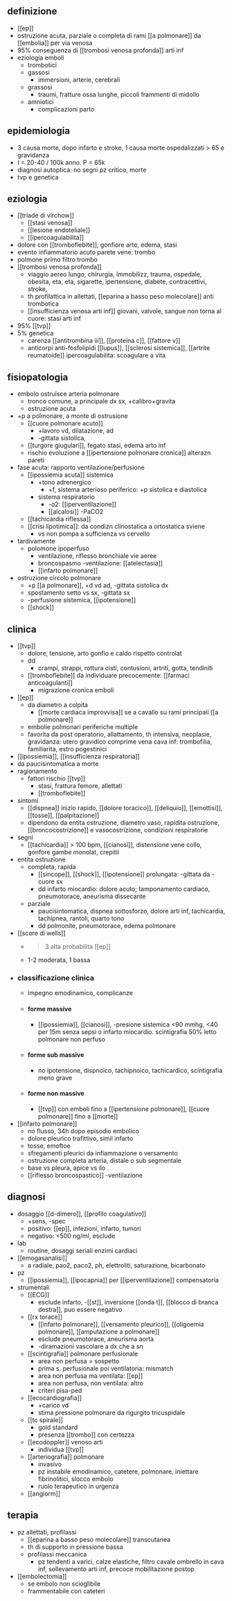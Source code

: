 ## definizione
- [[ep]]
- ostruzione acuta, parziale o completa di rami [[a polmonare]] da [[embolia]] per via venosa
- 95% conseguenza di [[trombosi venosa profonda]] arti inf
- eziologia emboli
	- trombotici
	- gassosi
		- immersioni, arterie, cerebrali
	- grassosi
		- traumi, fratture ossa lunghe, piccoli frammenti di midollo
	- amniotici
		- complicazioni parto

## epidemiologia
- 3 causa morte, dopo infarto e stroke, 1 causa morte ospedalizzati > 65 e gravidanza
- I = 20-40 / 100k anno. P = 65k
- diagnosi autoptica: no segni pz critico, morte
- tvp e genetica

## eziologia
- [[triade di virchow]]
	- [[stasi venosa]]
	- [[lesione endoteliale]]
	- [[ipercoagulabilita]]
- dolore con [[tromboflebite]], gonfiore arto, edema, stasi
- evento infiammatorio acuto parete vene: trombo
- polmone primo filtro trombo
- [[trombosi venosa profonda]]
	- viaggio aereo lungo, chirurgia, immobilizz, trauma, ospedale, obesita, eta, eta, sigarette, ipertensione, diabete, contracettivi, stroke,
	- th profilattica in allettati, [[eparina a basso peso molecolare]] anti trombotica
	- [[insufficienza venosa arti inf]] giovani, valvole, sangue non torna al cuore: stasi arti inf
- 95% [[tvp]]
- 5% genetica
	- carenza [[antitrombina iii]], [[proteina c]], [[fattore v]]
	- anticorpi anti-fosfolipidi [[lupus]], [[sclerosi sistemica]], [[artrite reumatoide]] ipercoagulabilita: scoagulare a vita

## fisiopatologia
- embolo ostruisce arteria polmonare
	- tronco comune, a principale dx sx, +calibro+gravita
	- ostruzione acuta
- +p a polmonare, a monte di ostrusione
	- [[cuore polmonare acuto]]
		- +lavoro vd, dilatazione, ad
		- -gittata sistolica, 
	- [[turgore giugulari]], fegato stasi, edema arto inf
	- rischio evoluzione a [[ipertensione polmonare cronica]] alterazn pareti
- fase acuta: rapporto ventilazione/perfusione
	- [[ipossiemia acuta]] sistemica
		- +tono adrenergico
			- +f, sistema arterioso periferico: +p sistolica e diastolica
		- sistema respiratorio
			- -o2: [[iperventilazione]]
			- [[alcalosi]] -PaCO2
	- [[tachicardia riflessa]]
	- [[crisi lipotimica]]: da condizn clinostatica a ortostatica sviene
		- vs non pompa a sufficienza vs cervello
- tardivamente
	- polomone ipoperfuso
		- ventilazione, riflesso bronchiale vie aeree
		- broncospasmo -ventilazione: [[atelectasia]]
		- [[infarto polmonare]]
- ostruzione circolo polmonare
	- +p [[a polmonare]], +d vd ad, -gittata sistolica dx
	- spostamento setto vs sx, -gittata sx
	- -perfusione sistemica, [[ipotensione]]
	- [[shock]]

## clinica
- [[tvp]]
	- dolore, tensione, arto gonfio e caldo rispetto controlat
	- dd
		- crampi, strappi, rottura cisti, contusioni, artriti, gotta, tendiniti
	- [[tromboflebite]] da individuare precocemente: [[farmaci anticoagulanti]]
		- migrazione cronica emboli
- [[ep]]
	- da diametro a colpita
		- [[morte cardiaca improvvisa]] se a cavallo su rami principali [[a polmonare]]
	- embolie polmonari periferiche multiple
	- favorita da post operatorio, allattamento, th intensiva, neoplasie, gravidanza: utero gravidico comprime vena cava inf: trombofilia, familiarita, estro pogestinici
- [[ipossiemia]], [[insufficienza respiratoria]]
- da paucisintomatica a morte
- ragionamento
	- fattori rischio [[tvp]]
		- stasi, frattura femore, allettati
		- [[tromboflebite]]
- sintomi
	- [[dispnea]] inizio rapido, [[dolore toracico]], [[deliquio]], [[emottisi]], [[tosse]], [[palpitazione]]
	- dipendono da entita ostruzione, diametro vaso, rapidita ostruzione, [[broncocostrizione]] e vasocostrizione, condizioni respiratorie
- segni
	- [[tachicardia]] > 100 bpm, [[cianosi]], distensione vene collo, gonfore gambe monolat, crepitii
- entita ostruzione
	- completa, rapida
		- [[sincope]], [[shock]], [[ipotensione]] prolungata: -gittata da -cuore sx
		- dd infarto miocardio: dolore acuto; tamponamento cardiaco, pneumotorace, aneurisma dissecante
	- parziale
		- paucisintomatica, dispnea sottosforzo, dolore arti inf, tachicardia, tachipnea, rantoli, quarto tono
		- dd polmonite, pneumotorace, edema polmonare
- [[score di wells]]
	- >3 alta probabilita [[ep]]
	- 1-2 moderata, 1 bassa
- ### classificazione clinica
	- impegno emodinamico, complicanze
	- #### forme massive
		- [[ipossiemia]], [[cianosi]], -presione sistemica <90 mmhg, <40 per 15m senza sepsi o infarto miocardio. scintigrafia 50% letto polmonare non perfuso
	- #### forme sub massive
		- no ipotensione, dispnoico, tachipnoico, tachicardico, scintigrafia meno grave
	- #### forme non massive
		- [[tvp]] con emboli fino a [[ipertensione polmonare]], [[cuore polmonare]] fino a [[morte]]
- [[infarto polmonare]]
	- no flusso, 34h dopo episodio embolico
	- dolore pleurico trafittivo, simil infarto
	- tosse, emoftoe
	- sfregamenti pleurici da infiammazione o versamento
	- ostruzione completa arteria, distale o sub segmentale
	- base vs pleura, apice vs ilo
	- [[riflesso broncospastico]] -ventilazione

## diagnosi
- dosaggio [[d-dimero]], [[profilo coagulativo]]
	- +sens, -spec
	- positivo: [[ep]], infezioni, infarto, tumori
	- negativo: <500 ng/ml, esclude
- lab
	- routine, dosaggi seriali enzimi cardiaci
- [[emogasanalisi]]
	- a radiale, pao2, paco2, ph, elettroliti, saturazione, bicarbonato
- pz
	- [[ipossiemia]], [[ipocapnia]] per [[iperventilazione]] compensatoria
- strumentali
	- [[ECG]]
		- esclude infarto, -[[st]], inversione [[onda t]], [[blocco di branca destra]], puo essere negativo
	- [[rx torace]]
		- [[infarto polmonare]], [[versamento pleurico]], [[oligoemia polmonare]], [[amputazione a polmonare]]
		- esclude pneumotorace, aneurisma aorta
		- -diramazioni vascolare a dx che a sn
	- [[scintigrafia]] polmonare perfusionale
		- area non perfusa = sospetto
		- prima s. perfusionale poi ventilatoria: mismatch
		- area non perfusa ma ventilata: [[ep]]
		- area non perfusa, non ventilata: altro
		- criteri pisa-ped
	- [[ecocardiografia]]
		- +carico vd
		- stima pressione polmonare da rigurgito tricuspidale
	- [[tc spirale]]
		- gold standard
		- presenza [[trombo]] con certezza
	- [[ecodoppler]] venoso arti
		- individua [[tvp]]
	- [[arteriografia]] polmonare
		- invasivo
		- pz instabile emodinamico, catetere, polmonare, iniettare fibrinolitici, slocco embolo
		- ruolo terapeutico in urgenza
	- [[angiorm]]

## terapia
- pz allettati, profilassi
	- [[eparina a basso peso molecolare]] transcutanea
	- th di supporto in pressione bassa
	- profilassi meccanica
		- pz tendenti a varici, calze elastiche, filtro cavale ombrello in cava inf, sollevamento arti inf, precoce mobilitazione postop
- [[embolectomia]]
	- se embolo non scioglibile
	- frammentabile con cateteri